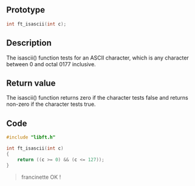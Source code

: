 ## Prototype

```c
int ft_isascii(int c);
```

## Description

The isascii() function tests for an ASCII character, which is any
     character between 0 and octal 0177 inclusive.

## Return value

The isascii() function returns zero if the character tests false and
     returns non-zero if the character tests true.

## Code

```c
#include "libft.h"

int ft_isascii(int c)
{
    return ((c >= 0) && (c <= 127));
}
```

> francinette OK !